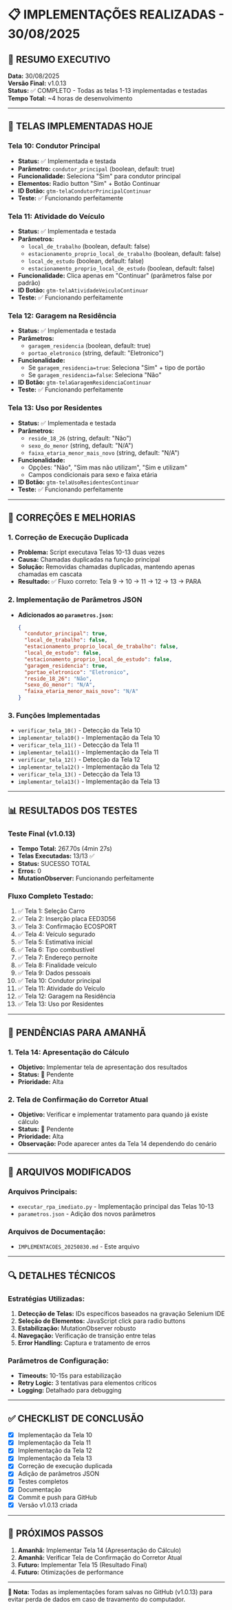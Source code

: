# 📋 IMPLEMENTAÇÕES REALIZADAS - 30/08/2025

## 🎯 **RESUMO EXECUTIVO**
**Data:** 30/08/2025  
**Versão Final:** v1.0.13  
**Status:** ✅ COMPLETO - Todas as telas 1-13 implementadas e testadas  
**Tempo Total:** ~4 horas de desenvolvimento  

---

## 🚀 **TELAS IMPLEMENTADAS HOJE**

### **Tela 10: Condutor Principal**
- **Status:** ✅ Implementada e testada
- **Parâmetro:** `condutor_principal` (boolean, default: true)
- **Funcionalidade:** Seleciona "Sim" para condutor principal
- **Elementos:** Radio button "Sim" + Botão Continuar
- **ID Botão:** `gtm-telaCondutorPrincipalContinuar`
- **Teste:** ✅ Funcionando perfeitamente

### **Tela 11: Atividade do Veículo**
- **Status:** ✅ Implementada e testada
- **Parâmetros:** 
  - `local_de_trabalho` (boolean, default: false)
  - `estacionamento_proprio_local_de_trabalho` (boolean, default: false)
  - `local_de_estudo` (boolean, default: false)
  - `estacionamento_proprio_local_de_estudo` (boolean, default: false)
- **Funcionalidade:** Clica apenas em "Continuar" (parâmetros false por padrão)
- **ID Botão:** `gtm-telaAtividadeVeiculoContinuar`
- **Teste:** ✅ Funcionando perfeitamente

### **Tela 12: Garagem na Residência**
- **Status:** ✅ Implementada e testada
- **Parâmetros:**
  - `garagem_residencia` (boolean, default: true)
  - `portao_eletronico` (string, default: "Eletronico")
- **Funcionalidade:** 
  - Se `garagem_residencia=true`: Seleciona "Sim" + tipo de portão
  - Se `garagem_residencia=false`: Seleciona "Não"
- **ID Botão:** `gtm-telaGaragemResidenciaContinuar`
- **Teste:** ✅ Funcionando perfeitamente

### **Tela 13: Uso por Residentes**
- **Status:** ✅ Implementada e testada
- **Parâmetros:**
  - `reside_18_26` (string, default: "Não")
  - `sexo_do_menor` (string, default: "N/A")
  - `faixa_etaria_menor_mais_novo` (string, default: "N/A")
- **Funcionalidade:**
  - Opções: "Não", "Sim mas não utilizam", "Sim e utilizam"
  - Campos condicionais para sexo e faixa etária
- **ID Botão:** `gtm-telaUsoResidentesContinuar`
- **Teste:** ✅ Funcionando perfeitamente

---

## 🔧 **CORREÇÕES E MELHORIAS**

### **1. Correção de Execução Duplicada**
- **Problema:** Script executava Telas 10-13 duas vezes
- **Causa:** Chamadas duplicadas na função principal
- **Solução:** Removidas chamadas duplicadas, mantendo apenas chamadas em cascata
- **Resultado:** ✅ Fluxo correto: Tela 9 → 10 → 11 → 12 → 13 → PARA

### **2. Implementação de Parâmetros JSON**
- **Adicionados ao `parametros.json`:**
  ```json
  {
    "condutor_principal": true,
    "local_de_trabalho": false,
    "estacionamento_proprio_local_de_trabalho": false,
    "local_de_estudo": false,
    "estacionamento_proprio_local_de_estudo": false,
    "garagem_residencia": true,
    "portao_eletronico": "Eletronico",
    "reside_18_26": "Não",
    "sexo_do_menor": "N/A",
    "faixa_etaria_menor_mais_novo": "N/A"
  }
  ```

### **3. Funções Implementadas**
- `verificar_tela_10()` - Detecção da Tela 10
- `implementar_tela10()` - Implementação da Tela 10
- `verificar_tela_11()` - Detecção da Tela 11
- `implementar_tela11()` - Implementação da Tela 11
- `verificar_tela_12()` - Detecção da Tela 12
- `implementar_tela12()` - Implementação da Tela 12
- `verificar_tela_13()` - Detecção da Tela 13
- `implementar_tela13()` - Implementação da Tela 13

---

## 📊 **RESULTADOS DOS TESTES**

### **Teste Final (v1.0.13)**
- **Tempo Total:** 267.70s (4min 27s)
- **Telas Executadas:** 13/13 ✅
- **Status:** SUCESSO TOTAL
- **Erros:** 0
- **MutationObserver:** Funcionando perfeitamente

### **Fluxo Completo Testado:**
1. ✅ Tela 1: Seleção Carro
2. ✅ Tela 2: Inserção placa EED3D56
3. ✅ Tela 3: Confirmação ECOSPORT
4. ✅ Tela 4: Veículo segurado
5. ✅ Tela 5: Estimativa inicial
6. ✅ Tela 6: Tipo combustível
7. ✅ Tela 7: Endereço pernoite
8. ✅ Tela 8: Finalidade veículo
9. ✅ Tela 9: Dados pessoais
10. ✅ Tela 10: Condutor principal
11. ✅ Tela 11: Atividade do Veículo
12. ✅ Tela 12: Garagem na Residência
13. ✅ Tela 13: Uso por Residentes

---

## 🎯 **PENDÊNCIAS PARA AMANHÃ**

### **1. Tela 14: Apresentação do Cálculo**
- **Objetivo:** Implementar tela de apresentação dos resultados
- **Status:** 🔄 Pendente
- **Prioridade:** Alta

### **2. Tela de Confirmação do Corretor Atual**
- **Objetivo:** Verificar e implementar tratamento para quando já existe cálculo
- **Status:** 🔄 Pendente
- **Prioridade:** Alta
- **Observação:** Pode aparecer antes da Tela 14 dependendo do cenário

---

## 📁 **ARQUIVOS MODIFICADOS**

### **Arquivos Principais:**
- `executar_rpa_imediato.py` - Implementação principal das Telas 10-13
- `parametros.json` - Adição dos novos parâmetros

### **Arquivos de Documentação:**
- `IMPLEMENTACOES_20250830.md` - Este arquivo

---

## 🔍 **DETALHES TÉCNICOS**

### **Estratégias Utilizadas:**
1. **Detecção de Telas:** IDs específicos baseados na gravação Selenium IDE
2. **Seleção de Elementos:** JavaScript click para radio buttons
3. **Estabilização:** MutationObserver robusto
4. **Navegação:** Verificação de transição entre telas
5. **Error Handling:** Captura e tratamento de erros

### **Parâmetros de Configuração:**
- **Timeouts:** 10-15s para estabilização
- **Retry Logic:** 3 tentativas para elementos críticos
- **Logging:** Detalhado para debugging

---

## ✅ **CHECKLIST DE CONCLUSÃO**

- [x] Implementação da Tela 10
- [x] Implementação da Tela 11
- [x] Implementação da Tela 12
- [x] Implementação da Tela 13
- [x] Correção de execução duplicada
- [x] Adição de parâmetros JSON
- [x] Testes completos
- [x] Documentação
- [x] Commit e push para GitHub
- [x] Versão v1.0.13 criada

---

## 🚀 **PRÓXIMOS PASSOS**

1. **Amanhã:** Implementar Tela 14 (Apresentação do Cálculo)
2. **Amanhã:** Verificar Tela de Confirmação do Corretor Atual
3. **Futuro:** Implementar Tela 15 (Resultado Final)
4. **Futuro:** Otimizações de performance

---

**📝 Nota:** Todas as implementações foram salvas no GitHub (v1.0.13) para evitar perda de dados em caso de travamento do computador.
